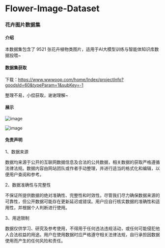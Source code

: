 # Flower-Image-Dataset

### 花卉图片数据集

#### 介绍

本数据集包含了 9521 张花卉植物类图片，适用于AI大模型训练与智能体知识库数据投喂~

#### 数据集获取

下载：https://www.wwwoop.com/home/Index/projectInfo?goodsId=60&typeParam=1&subKey=-1

整理不易，小偿获取，谢谢理解~

#### 展示

![image](https://github.com/user-attachments/assets/4edef9c4-e153-4273-9c27-318b029bc12a)

![image](https://github.com/user-attachments/assets/e71502a3-6bfb-4fe5-a9c1-6bda97d11375)

#### 免责声明

1、数据来源

数据均来源于公开的互联网数据信息及合法的公共数据，相关数据的获取严格遵循法律法规。数据内容由网站团队或作者手动整理，并进行适当的格式化和编辑，以便用户查阅和参考。

2、数据准确性与完整性

不保证所提供数据的绝对准确性、完整性和时效性。尽管我们尽力确保数据来源的可靠性，但公开数据可能存在更新延迟或错误。用户应自行核实数据的准确性和适用性，并根据个人判断进行使用。

3、用途限制

数据仅供学习、研究及参考使用，不得用于任何违法违规活动，或任何可能侵犯他人合法权益的用途。用户在使用数据时应严格遵守相关法律法规，自行承担因数据使用而产生的任何风险和责任。
